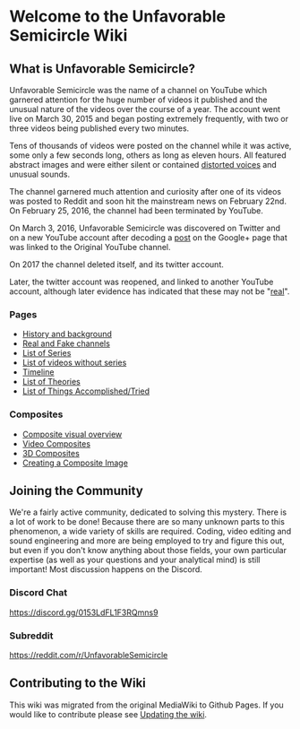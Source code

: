 # Welcome to the Unfavorable Semicircle Wiki

## What is Unfavorable Semicircle?

Unfavorable Semicircle was the name of a channel on YouTube which
garnered attention for the huge number of videos it published and the
unusual nature of the videos over the course of a year. The account went
live on March 30, 2015 and began posting extremely frequently, with two
or three videos being published every two minutes.

Tens of thousands of videos were posted on the channel while it was
active, some only a few seconds long, others as long as eleven hours.
All featured abstract images and were either silent or contained
[distorted voices](Unknown_Voice "wikilink") and unusual sounds.

The channel garnered much attention and curiosity after one of its
videos was posted to Reddit and soon hit the mainstream news on February 22nd. On February 25, 2016, the channel had been terminated by YouTube.

On March 3, 2016, Unfavorable Semicircle was discovered on Twitter and
on a new YouTube account after decoding a
[post](Google_Plus#G.2B_post_1 "wikilink") on the Google+ page that was
linked to the Original YouTube channel.

On 2017 the channel deleted itself, and its twitter account.

Later, the twitter account was reopened, and linked to another YouTube
account, although later evidence has indicated that these may not be
"[real](Google_Plus#G.2B_post_4 "wikilink")".

### Pages

  - [History and background](History_and_background "wikilink")
  - [Real and Fake channels](Real_and_Fake_channels "wikilink")
  - [List of Series](List_of_Series "wikilink")
  - [List of videos without series](List_of_videos_without_series "wikilink")
  - [Timeline](Timeline "wikilink")
  - [List of Theories](List_of_Theories "wikilink")
  - [List of Things Accomplished/Tried](List_of_Things_Accomplished_Tried "wikilink")

### Composites

  - [Composite visual overview](Composite_visual_overview "wikilink")
  - [Video Composites](Video_Composites "wikilink")
  - [3D Composites](3D_Composite "wikilink")
  - [Creating a Composite Image](Creating_a_Composite_Image "wikilink")

## Joining the Community

We're a fairly active community, dedicated to solving this mystery.
There is a lot of work to be done\! Because there are so many unknown
parts to this phenomenon, a wide variety of skills are required. Coding,
video editing and sound engineering and more are being employed to try
and figure this out, but even if you don't know anything about those
fields, your own particular expertise (as well as your questions and
your analytical mind) is still important\! Most discussion happens on
the Discord.

### Discord Chat

<https://discord.gg/0153LdFL1F3RQmns9>

### Subreddit

<https://reddit.com/r/UnfavorableSemicircle>

## Contributing to the Wiki
This wiki was migrated from the original MediaWiki to Github Pages.
If you would like to contribute please see [Updating the wiki](Updating_the_Wiki "wikilink").

